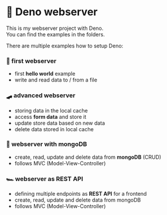 # 🦕 Deno webserver

This is my webserver project with Deno.<br>
You can find the examples in the folders.

There are multiple examples how to setup Deno:

### 🤹 first webserver
- first **hello world** example
- write and read data to / from a file

### 🛹 advanced webserver
- storing data in the local cache
- access **form data** and store it 
- update store data based on new data
- delete data stored in local cache

### 🚴‍ webserver with mongoDB
- create, read, update and delete data from **mongoDB** (CRUD)
- follows MVC (Model-View-Controller)

### 🏎 webserver as REST API
- defining multiple endpoints as **REST API** for a frontend
- create, read, update and delete data from mongoDB
- follows MVC (Model-View-Controller)



